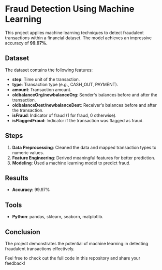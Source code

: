 # Fraud Detection Using Machine Learning

This project applies machine learning techniques to detect fraudulent transactions within a financial dataset. The model achieves an impressive accuracy of **99.97%**.

## Dataset
The dataset contains the following features:
- **step**: Time unit of the transaction.
- **type**: Transaction type (e.g., CASH_OUT, PAYMENT).
- **amount**: Transaction amount.
- **oldbalanceOrg/newbalanceOrg**: Sender's balances before and after the transaction.
- **oldbalanceDest/newbalanceDest**: Receiver's balances before and after the transaction.
- **isFraud**: Indicator of fraud (1 for fraud, 0 otherwise).
- **isFlaggedFraud**: Indicator if the transaction was flagged as fraud.

## Steps
1. **Data Preprocessing**: Cleaned the data and mapped transaction types to numeric values.
2. **Feature Engineering**: Derived meaningful features for better prediction.
3. **Modeling**: Used a machine learning model to predict fraud.

## Results
- **Accuracy**: 99.97%

## Tools
- **Python**: pandas, sklearn, seaborn, matplotlib.

## Conclusion
The project demonstrates the potential of machine learning in detecting fraudulent transactions effectively.

Feel free to check out the full code in this repository and share your feedback!

